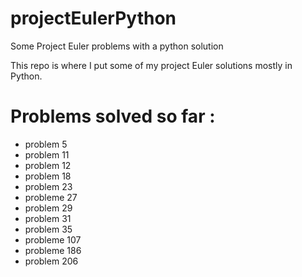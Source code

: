# projectEulerPython
Some Project Euler problems with a python solution 

This repo is where I put some of my project Euler solutions mostly in Python.

Problems solved so far :
========================
- problem 5
- problem 11
- problem 12
- problem 18
- problem 23
- probleme 27
- problem 29
- problem 31
- problem 35
- probleme 107
- probleme 186
- problem 206
